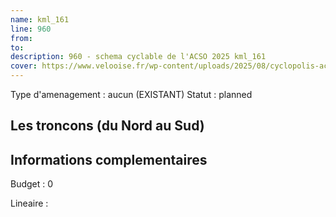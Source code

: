 ```yaml
---
name: kml_161 
line: 960
from: 
to:  
description: 960 - schema cyclable de l'ACSO 2025 kml_161 
cover: https://www.velooise.fr/wp-content/uploads/2025/08/cyclopolis-acso-960.jpg
---
```

Type d'amenagement : aucun (EXISTANT)
Statut : planned
## Les troncons (du Nord au Sud)

## Informations complementaires

Budget  : 0 

Lineaire :


